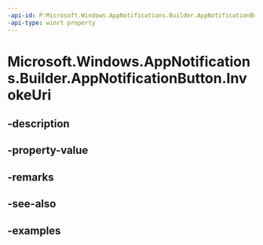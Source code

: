 ```yaml
---
-api-id: P:Microsoft.Windows.AppNotifications.Builder.AppNotificationButton.InvokeUri
-api-type: winrt property
---
```


# Microsoft.Windows.AppNotifications.Builder.AppNotificationButton.InvokeUri

<!--
public System.Uri InvokeUri { get; set; }
-->


## -description

## -property-value

## -remarks

## -see-also

## -examples


